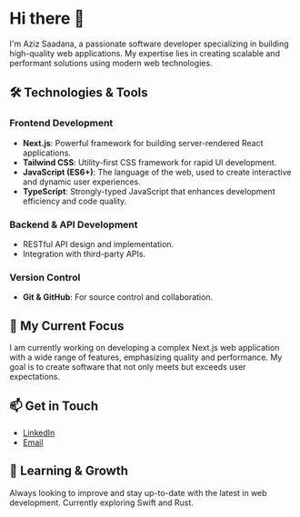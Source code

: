 # Hi there 👋

I'm Aziz Saadana, a passionate software developer specializing in building high-quality web applications. My expertise lies in creating scalable and performant solutions using modern web technologies.

## 🛠️ Technologies & Tools

### **Frontend Development**
- **Next.js**: Powerful framework for building server-rendered React applications.
- **Tailwind CSS**: Utility-first CSS framework for rapid UI development.
- **JavaScript (ES6+)**: The language of the web, used to create interactive and dynamic user experiences.
- **TypeScript**: Strongly-typed JavaScript that enhances development efficiency and code quality.

### **Backend & API Development**
- RESTful API design and implementation.
- Integration with third-party APIs.

### **Version Control**
- **Git & GitHub**: For source control and collaboration.

## 🚀 My Current Focus
I am currently working on developing a complex Next.js web application with a wide range of features, emphasizing quality and performance. My goal is to create software that not only meets but exceeds user expectations.

## 📫 Get in Touch
- [LinkedIn](https://www.linkedin.com/in/aziz-saadana) 
- [Email](contact@azizsaadana.codes)

## 🌱 Learning & Growth
Always looking to improve and stay up-to-date with the latest in web development. Currently exploring Swift and Rust.
